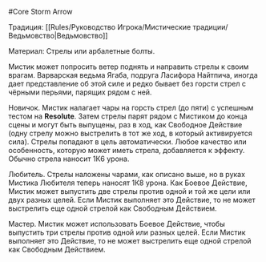 #Core
Storm Arrow

Традиция: [[Rules/Руководство Игрока/Мистические традиции/Ведьмовство|Ведьмовство]]

Материал: Стрелы или арбалетные болты.

Мистик может попросить ветер поднять и направить стрелы к своим врагам. Варварская ведьма Ягаба, подруга Ласифора Найтпича, иногда дает представление об этой силе и редко бывает без горсти стрел с чёрными перьями, парящих рядом с ней.

Новичок. Мистик налагает чары на горсть стрел (до пяти) с успешным тестом на **Resolute**. Затем стрелы парят рядом с Мистиком до конца сцены и могут быть выпущены, раз в ход, как Свободное Действие (одну стрелу можно выстрелить в тот же ход, в который активируется сила). Стрелы попадают в цель автоматически. Любое качество или особенность, которую может иметь стрела, добавляется к эффекту. Обычно стрела наносит 1К6 урона.

Любитель. Стрелы наложены чарами, как описано выше, но в руках Мистика Любителя теперь наносят 1К8 урона. Как Боевое Действие, Мистик может выпустить две стрелы против одной и той же цели или двух разных целей. Если Мистик выполняет это Действие, то не может выстрелить еще одной стрелой как Свободным Действием.

Мастер. Мистик может использовать Боевое Действие, чтобы выпустить три стрелы против одной или разных целей. Если Мистик выполняет это Действие, то не может выстрелить еще одной стрелой как Свободным Действием.